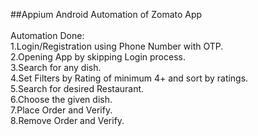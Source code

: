##Appium Android Automation of Zomato App</Br>
</Br>
Automation Done:</Br>
1.Login/Registration using Phone Number with OTP.</Br>
2.Opening App by skipping Login process.</Br>
3.Search for any dish.</Br>
4.Set Filters by Rating of minimum 4+ and sort by ratings.</Br>
5.Search for desired Restaurant.</Br>
6.Choose the given dish.</Br>
7.Place Order and Verify.</Br>
8.Remove Order and Verify.</Br>
